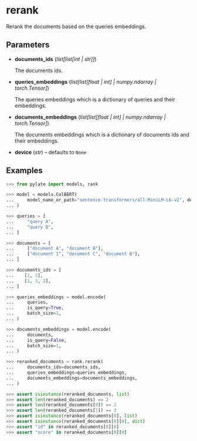 # rerank

Rerank the documents based on the queries embeddings.



## Parameters

- **documents_ids** (*list[list[int | str]]*)

    The documents ids.

- **queries_embeddings** (*list[list[float | int] | numpy.ndarray | torch.Tensor]*)

    The queries embeddings which is a dictionary of queries and their embeddings.

- **documents_embeddings** (*list[list[float | int] | numpy.ndarray | torch.Tensor]*)

    The documents embeddings which is a dictionary of documents ids and their embeddings.

- **device** (*str*) – defaults to `None`



## Examples

```python
>>> from pylate import models, rank

>>> model = models.ColBERT(
...     model_name_or_path="sentence-transformers/all-MiniLM-L6-v2", device="cpu"
... )

>>> queries = [
...     "query A",
...     "query B",
... ]

>>> documents = [
...     ["document A", "document B"],
...     ["document 1", "document C", "document B"],
... ]

>>> documents_ids = [
...    [1, 2],
...    [1, 3, 2],
... ]

>>> queries_embeddings = model.encode(
...     queries,
...     is_query=True,
...     batch_size=1,
... )

>>> documents_embeddings = model.encode(
...     documents,
...     is_query=False,
...     batch_size=1,
... )

>>> reranked_documents = rank.rerank(
...     documents_ids=documents_ids,
...     queries_embeddings=queries_embeddings,
...     documents_embeddings=documents_embeddings,
... )

>>> assert isinstance(reranked_documents, list)
>>> assert len(reranked_documents) == 2
>>> assert len(reranked_documents[0]) == 2
>>> assert len(reranked_documents[1]) == 3
>>> assert isinstance(reranked_documents[0], list)
>>> assert isinstance(reranked_documents[0][0], dict)
>>> assert "id" in reranked_documents[0][0]
>>> assert "score" in reranked_documents[0][0]
```

